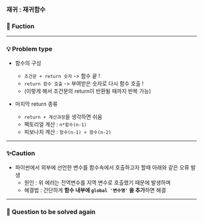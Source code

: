 ### 재귀 : 재귀함수
### 🔎 Fuction


----------------------------------
### 💡 Problem type
- 함수의 구성
    - `조건문 + return 숫자` -> 함수 끝 !
    - `return 함수 호출` -> 부여받은 숫자로 다시 함수 호출 ! 
    - (이렇게 해서 조건문의 return이 반환될 때까지 반복 가능)

- 마지막 return 종류
    - `return + 계산과정`을 생각하면 쉬움
    - 팩토리얼 계산 : `n*함수(n-1)`
    - 피보나치 계산 : `함수(n-1) + 함수(n-2)`


----------------------------------
### ✨Caution
- 파이썬에서 외부에 선언한 변수를 함수속에서 호출하고자 할때 아래와 같은 오류 발생
    - 원인 : 위 에러는 전역변수를 지역 변수로 호출했기 때문에 발생하며 
    - 해결법 : 간단하게 **함수 내부에 `global '변수명'` 을 추가**하면 해결 

----------------------------------
### 📌 Question to be solved again
